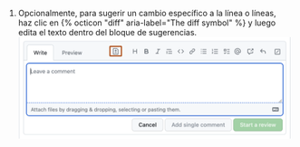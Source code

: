 1. Opcionalmente, para sugerir un cambio específico a la línea o líneas, haz clic en {% octicon "diff" aria-label="The diff symbol" %} y luego edita el texto dentro del bloque de sugerencias. ![Bloque de sugerencia](/assets/images/help/pull_requests/suggestion-block.png)
